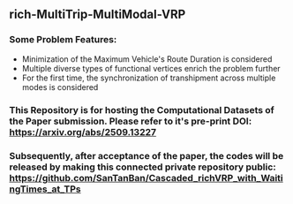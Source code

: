 ## rich-MultiTrip-MultiModal-VRP

### Some Problem Features:
- Minimization of the Maximum Vehicle's Route Duration is considered
- Multiple diverse types of functional vertices enrich the problem further
- For the first time, the synchronization of transhipment across multiple modes is considered

### This Repository is for hosting the Computational Datasets of the Paper submission. Please refer to it's pre-print DOI: https://arxiv.org/abs/2509.13227

### Subsequently, after acceptance of the paper, the codes will be released by making this connected private repository public: https://github.com/SanTanBan/Cascaded_richVRP_with_WaitingTimes_at_TPs

